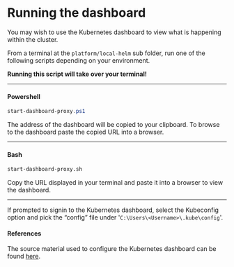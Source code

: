 # Running the dashboard
You may wish to use the Kubernetes dashboard to view what is happening within the cluster.

From a terminal at the `platform/local-helm` sub folder, run one of the following scripts depending on your environment.

**Running this script will take over your terminal!**

-----

#### Powershell
```powershell
start-dashboard-proxy.ps1
```
The address of the dashboard will be copied to your clipboard. To browse to the dashboard paste the copied URL into a browser.

-----

#### Bash
```bash
start-dashboard-proxy.sh
```
Copy the URL displayed in your terminal and paste it into a browser to view the dashboard.

-----

If prompted to signin to the Kubernetes dashboard, select the Kubeconfig option and pick the “config” file under '`C:\Users\<Username>\.kube\config`'.

#### References

The source material used to configure the Kubernetes dashboard can be found [here](https://collabnix.com/kubernetes-dashboard-on-docker-desktop-for-windows-2-0-0-3-in-2-minutes/).

